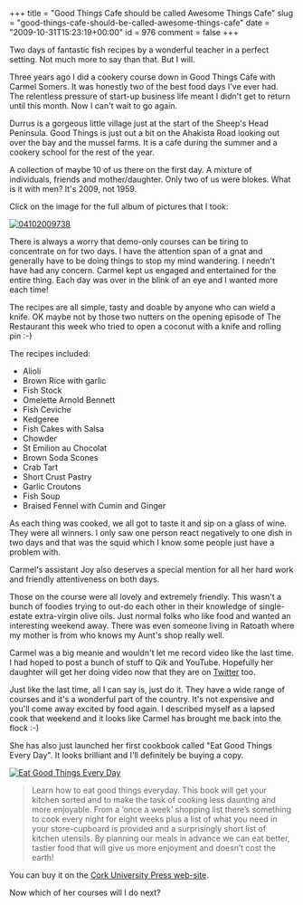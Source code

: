 +++
title = "Good Things Cafe should be called Awesome Things Cafe"
slug = "good-things-cafe-should-be-called-awesome-things-cafe"
date = "2009-10-31T15:23:19+00:00"
id = 976
comment = false
+++

Two days of fantastic fish recipes by a wonderful teacher in  a perfect setting. Not much more to say than that. But I will.

Three years ago I did a cookery course down in Good Things Cafe with Carmel Somers. It was honestly two of the best food days I've ever had. The relentless pressure of start-up business life meant I didn't get to return until this month. Now I can't wait to go again.

Durrus is a gorgeous little village just at the start of the Sheep's Head Peninsula. Good Things is just out a bit on the Ahakista Road looking out over the bay and the mussel farms. It is a cafe during the summer and a cookery school for the rest of the year.

A collection  of maybe 10 of us there on the first day. A mixture of individuals, friends and mother/daughter. Only two of us were blokes. What is it with men? It's 2009, not 1959.

Click on the image for the full album of pictures that I took:

[![04102009738](http://photos5.pix.ie/36/60/3660A10E74884CAF9BB97BBFFC4B0063-500.jpg)](http://pix.ie/conor/1317958/in/album/359380 "Good Things Cafe")

There is always a worry that demo-only courses can be tiring to concentrate on for two days. I have the attention span of a gnat and generally have to be doing things to stop my mind wandering. I needn't have had any concern. Carmel kept us engaged and entertained for the entire thing. Each day was over in the blink of an eye and I wanted more each time!

The recipes are all simple, tasty and doable by anyone who can wield a knife. OK maybe not by those two nutters on the opening episode of The Restaurant this week who tried to open a coconut with a knife and rolling pin :-)

The recipes included:

*   Alioli
*   Brown Rice with garlic
*   Fish Stock
*   Omelette Arnold Bennett
*   Fish Ceviche
*   Kedgeree
*   Fish Cakes with Salsa
*   Chowder
*   St Emilion au Chocolat
*   Brown Soda Scones
*   Crab Tart
*   Short Crust Pastry
*   Garlic Croutons
*   Fish Soup
*   Braised Fennel with Cumin and Ginger

As each thing was cooked, we all got to taste it and sip on a glass of wine. They were all winners. I only saw one person react negatively to one dish in two days and that was the squid which I know some people just have a problem with. 

Carmel's assistant Joy also deserves a special mention for all her hard work and friendly attentiveness on both days. 

Those on the course were all lovely and extremely friendly. This wasn't a bunch of foodies trying to out-do each other in their knowledge of single-estate extra-virgin olive oils. Just normal folks who like food and wanted an interesting weekend away. There was even someone living in Ratoath where my mother is from who knows my Aunt's shop really well.

Carmel was a big meanie and wouldn't let me record video like the last time. I had hoped to post a bunch of stuff to Qik and YouTube. Hopefully her daughter will get her doing video now that they are on [Twitter](http://www.twitter.com/goodthingscafe) too.

Just like the last time, all I can say is, just do it. They have a wide range of courses and it's a wonderful part of the country. It's not expensive and you'll come away excited by food again. I described myself as a lapsed cook that weekend and it looks like Carmel has brought me back into the flock :-)

She has also just launched her first cookbook called "Eat Good Things Every Day". It looks brilliant and I'll definitely be buying a copy. 

[![](http://www.corkuniversitypress.com//images/shop/product/f5baeb0d415d640d276632c9a53d1494.jpg "Eat Good Things Every Day")](http://www.corkuniversitypress.com/Eat_Good_Things_Everyday_/300/)

> Learn how to eat good things everyday. This book will get your kitchen sorted and to make the task of cooking less daunting and more enjoyable. From a ‘once a week’ shopping list there’s something to cook every night for eight weeks plus a list of what you need in your store-cupboard is provided and a surprisingly short list of kitchen utensils. By planning our meals in advance we can eat better, tastier food that will give us more enjoyment and doesn’t cost the earth!

You can buy it on the [Cork University Press web-site](http://www.corkuniversitypress.com/Eat_Good_Things_Everyday_/300/).

Now which of her courses will I do next?
